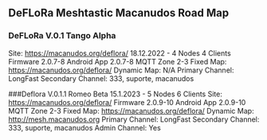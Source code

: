 ## DeFLoRa Meshtastic Macanudos Road Map

### DeFLoRa V.0.1 Tango Alpha
Site: https://macanudos.org/deflora/
18.12.2022 - 4 Nodes 4 Clients
Firmware 2.0.7-8
Android App 2.0.7-8
MQTT Zone 2-3
Fixed Map: https://macanudos.org/deflora/
Dynamic Map: N/A
Primary Channel: LongFast
Secondary Channel: 333, suporte, macanudos


###Deflora V.0.1.1 Romeo Beta
15.1.2023 - 5 Nodes 6 Clients
Site: https://macanudos.org/deflora/
Firmware 2.0.9-10
Android App 2.0.9-10
MQTT Zone 2-3
Fixed Map: https://macanudos.org/deflora/
Dynamic Map: http://mesh.macanudos.org
Primary Channel: LongFast
Secondary Channel: 333, suporte, macanudos
Admin Channel: Yes

